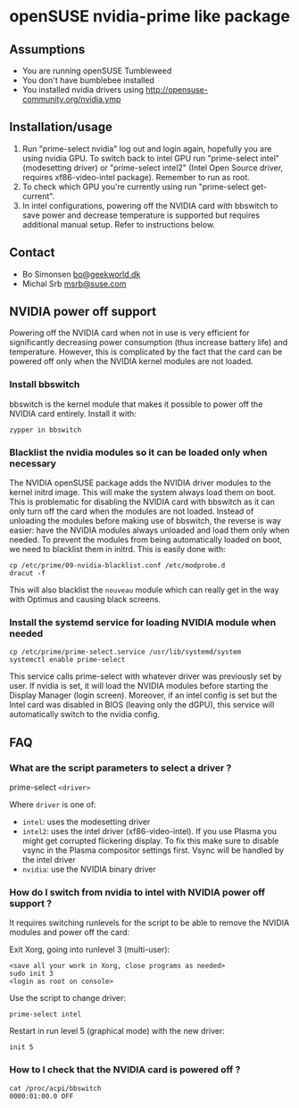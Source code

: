 openSUSE nvidia-prime like package
==================================

Assumptions
-----------

* You are running openSUSE Tumbleweed
* You don't have bumblebee installed
* You installed nvidia drivers using http://opensuse-community.org/nvidia.ymp

Installation/usage
------------------

1. Run "prime-select nvidia" log out and login again, hopefully you are
   using nvidia GPU. To switch back to intel GPU run "prime-select intel" (modesetting driver) or 
   "prime-select intel2" (Intel Open Source driver, requires xf86-video-intel package).
   Remember to run as root.
2. To check which GPU you're currently using run "prime-select get-current".
3. In intel configurations, powering off the NVIDIA card with bbswitch to save power and decrease temperature is supported but requires additional manual setup. Refer to instructions below.

Contact
-------

* Bo Simonsen <bo@geekworld.dk>
* Michal Srb <msrb@suse.com>


NVIDIA power off support
-------------------------

Powering off the NVIDIA card when not in use is very efficient for significantly decreasing power consumption (thus increase battery life) and temperature. However, this is complicated by the fact that the card can be powered off
only when the NVIDIA kernel modules are not loaded.

### Install bbswitch

bbswitch is the kernel module that makes it possible to power off the NVIDIA card entirely.
Install it with:

```
zypper in bbswitch
```

### Blacklist the nvidia modules so it can be loaded only when necessary

The NVIDIA openSUSE package adds the NVIDIA driver modules to the kernel initrd image. This will make the system always load them on boot. This is problematic for disabling the NVIDIA card with bbswitch as it can only turn off the card when the modules are not loaded. Instead of unloading the modules before making use of bbswitch, the reverse is way easier: have the NVIDIA modules always unloaded and load them only when needed.
To prevent the modules from being automatically loaded on boot, we need to blacklist them in initrd.
This is easily done with:

```
cp /etc/prime/09-nvidia-blacklist.conf /etc/modprobe.d
dracut -f
```

This will also blacklist the `nouveau` module which can really get in the way with Optimus and causing black screens.

### Install the systemd service for loading NVIDIA module when needed

```
cp /etc/prime/prime-select.service /usr/lib/systemd/system
systemctl enable prime-select
```

This service calls prime-select with whatever driver was previously set by user.
If nvidia is set, it will load the NVIDIA modules before starting the Display Manager (login screen).
Moreover, if an intel config is set but the Intel card was disabled in BIOS (leaving only the dGPU), this service will automatically switch to the nvidia config.


## FAQ

### What are the script parameters to select a driver ?

prime-select `<driver>`

Where `driver` is one of:

- `intel`: uses the modesetting driver
- `intel2`: uses the intel driver (xf86-video-intel). If you use Plasma you might get corrupted flickering display. To fix this make sure to disable vsync in the Plasma compositor settings first. Vsync will be handled by the intel driver
- `nvidia`: use the NVIDIA binary driver


### How do I switch from nvidia to intel with NVIDIA power off support ?


It requires switching runlevels for the script to be able to remove the NVIDIA modules and power off the card:

Exit Xorg, going into runlevel 3 (multi-user):

```
<save all your work in Xorg, close programs as needed>
sudo init 3
<login as root on console>
```

Use the script to change driver:

```
prime-select intel
```

Restart in run level 5 (graphical mode) with the new driver:

```
init 5
```

### How to I check that the NVIDIA card is powered off ?

```
cat /proc/acpi/bbswitch 
0000:01:00.0 OFF
```


